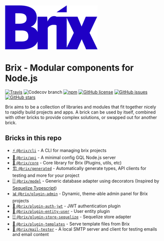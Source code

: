 ![Brix](docs/logo.png)

# Brix - Modular components for Node.js

[![Travis](https://img.shields.io/travis/tristanMatthias/brix.svg?logo=travis)](https://travis-ci.org/tristanMatthias/brix)
![Codecov branch](https://img.shields.io/codecov/c/github/tristanMatthias/brix/master.svg)
[![npm](https://img.shields.io/npm/dt/tristanMatthias.svg)](https://www.npmjs.com/package/tristanMatthias)
[![GitHub license](https://img.shields.io/github/license/tristanMatthias/brix.svg)](https://github.com/tristanMatthias/brix)
[![GitHub issues](https://img.shields.io/github/issues/tristanMatthias/brix.svg?logo=github&logoColor=white)](https://github.com/tristanMatthias/brix/issues)
[![GitHub stars](https://img.shields.io/github/stars/tristanMatthias/brix.svg)](https://github.com/tristanMatthias/brix/stargazers)

Brix aims to be a collection of libraries and modules that fit together nicely to rapidly build projects and apps.
A brick can be used by itself, combined with other bricks to provide complex solutions, or swapped out for another brick.

## Bricks in this repo
- [⚡️ `@brix/cli`](packages/cli) - A CLI for managing brix projects
- [🔌 `@brix/api`](packages/api) - A minimal config GQL Node.js server
- [📕 `@brix/core`](packages/core) - Core library for Brix (Plugins, utils, etc)
- [🏗 `@brix/generated`](packages/generated) - Automatically generate types, API clients for testing and more for your project
- [🗄 `@brix/model`](packages/model) - Generic database adapter using decorators (Inspired by [Sequelize Typescript](https://github.com/RobinBuschmann/sequelize-typescript))
- [📊 `@brix/plugin-admin`](packages/plugin-admin) - Dynamic, theme-able admin panel for Brix projects
- [🔐 `@brix/plugin-auth-jwt`](packages/plugin-auth-jwt) - JWT authentication plugin
- [👤 `@brix/plugin-entity-user`](packages/plugin-entity-user) - User entity plugin
- [🗄 `@brix/plugin-store-sequelize`](packages/plugin-store-sequelize) - Sequelize store adapter
- [🎨 `@brix/plugin-templates`](packages/plugin-templates) - Serve template files from Brix
- [💌 `@brix/mail-tester`](packages/mail-tester) - A local SMTP server and client for testing emails and email content

